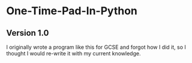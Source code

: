 # One-Time-Pad-In-Python
## Version 1.0
I originally wrote a program like this for GCSE and forgot how I did it, so I thought I would re-write it with my current knowledge.
